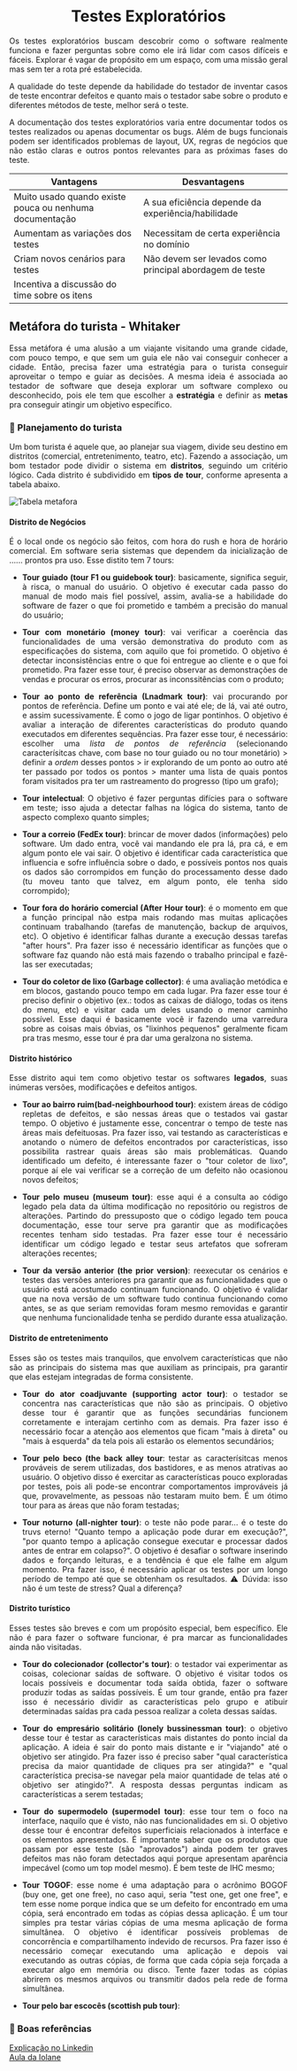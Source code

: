 # <center>Testes Exploratórios

<div align="justify">

Os testes exploratórios buscam descobrir como o software realmente funciona e fazer perguntas sobre como ele irá lidar com casos difíceis e fáceis. Explorar é vagar de propósito em um espaço, com uma missão geral mas sem ter a rota pré estabelecida.

A qualidade do teste depende da habilidade do testador de inventar casos de teste encontrar defeitos e quanto mais o testador sabe sobre o produto e diferentes métodos de teste, melhor será o teste.

A documentação dos testes exploratórios varia entre documentar todos os testes realizados ou apenas documentar os bugs. Além de bugs funcionais podem ser identificados problemas de layout, UX, regras de negócios que não estão claras e outros pontos relevantes para as próximas fases do teste.

| <center>Vantagens                                       |<center>Desvantagens |
|:--------------------------------------------------------|:--------------------|
| Muito usado quando existe pouca ou nenhuma documentação | A sua eficiência depende da experiência/habilidade|
| Aumentam as variações dos testes                        | Necessitam de certa experiência no domínio |
| Criam novos cenários para testes                        | Não devem ser levados como principal abordagem de teste |
| Incentiva a discussão do time sobre os itens            | |

## Metáfora do turista - Whitaker
Essa metáfora é uma alusão a um viajante visitando uma grande cidade, com pouco tempo, e que sem um guia ele não vai conseguir conhecer a cidade. Então, precisa fazer uma estratégia para o turista conseguir aproveitar o tempo e guiar as decisões. A mesma ideia é associada ao testador de software que deseja explorar um software complexo ou desconhecido, pois ele tem que escolher a **estratégia** e definir as **metas** pra conseguir atingir um objetivo específico.

### 📆 Planejamento do turista
Um bom turista é aquele que, ao planejar sua viagem, divide seu destino em distritos (comercial, entretenimento, teatro, etc). Fazendo a associação, um bom testador pode dividir o sistema em **distritos**, seguindo um critério lógico. Cada distrito é subdividido em **tipos de tour**, conforme apresenta a tabela abaixo.

![Tabela metafora](../_media/testes/metafora_turista.png)

#### Distrito de Negócios
É o local onde os negócio são feitos, com hora do rush e hora de horário comercial. Em software seria sistemas que dependem da inicialização de ...... prontos pra uso. Esse distito tem 7 tours:

* **Tour guiado (tour F1 ou guidebook tour)**: basicamente, significa seguir, à risca, o manual do usuário. O objetivo é executar cada passo do manual de modo mais fiel possível, assim, avalia-se a habilidade do software de fazer o que foi prometido e também a precisão do manual do usuário;

* **Tour com monetário (money tour)**: vai verificar a coerência das funcionalidades de uma versão demonstrativa do produto com as especificações do sistema, com aquilo que foi prometido. O objetivo é detectar inconsistências entre o que foi entregue ao cliente e o que foi prometido. Pra fazer esse tour, é preciso observar as demonstrações de vendas e procurar os erros, procurar as inconssitências com o produto;

* **Tour ao ponto de referência (Lnadmark tour)**: vai procurando por pontos de referência. Define um ponto e vai até ele; de lá, vai até outro, e assim sucessivamente. É como o jogo de ligar pontinhos. O objetivo é avaliar a interação de diferentes características do produto quando executados em diferentes sequências. Pra fazer esse tour, é necessário: escolher uma _lista de pontos de referência_ (selecionando caracterísitcas chave, com base no tour guiado ou no tour monetário) > definir a _ordem_ desses pontos > ir explorando de um ponto ao outro até ter passado por todos os pontos > manter uma lista de quais pontos foram visitados pra ter um rastreamento do progresso (tipo um grafo);

* **Tour intelectual**: O objetivo é fazer perguntas difícies para o software em teste; isso ajuda a detectar falhas na lógica do sistema, tanto de aspecto complexo quanto simples;

* **Tour a correio (FedEx tour)**: brincar de mover dados (informações) pelo software. Um dado entra, você vai mandando ele pra lá, pra cá, e em algum ponto ele vai sair. O objetivo é identificar cada característica que influencia e sofre influência sobre o dado, e possíveis pontos nos quais os dados são corrompidos em função do processamento desse dado (tu moveu tanto que talvez, em algum ponto, ele tenha sido corrompido);

* **Tour fora do horário comercial (After Hour tour)**: é o momento em que a função principal não estpa mais rodando mas muitas aplicações continuam trabalhando (tarefas de manutenção, backup de arquivos, etc). O objetivo é identificar falhas durante a execução dessas tarefas "after hours". Pra fazer isso é necessário identificar as funções que o software faz quando não está mais fazendo o trabalho principal e fazê-las ser executadas;

* **Tour do coletor de lixo (Garbage collector)**: é uma avaliação metódica e em blocos, gastando pouco tempo em cada lugar. Pra fazer esse tour é preciso definir o objetivo (ex.: todos as caixas de diálogo, todas os itens do menu, etc) e visitar cada um deles usando o menor caminho possível. Esse daqui é basicamente você ir fazendo uma varredura sobre as coisas mais óbvias, os "lixinhos pequenos" geralmente ficam pra tras mesmo, esse tour é pra dar uma geralzona no sistema.

#### Distrito histórico
Esse distrito aqui tem como objetivo testar os softwares **legados**, suas inúmeras versões, modificações e defeitos antigos.

* **Tour ao bairro ruim(bad-neighbourhood tour)**: existem áreas de código repletas de defeitos, e são nessas áreas que o testados vai gastar tempo. O objetivo é justamente esse, concentrar o tempo de teste nas áreas mais defeituosas. Pra fazer isso, vai testando as características e anotando o número de defeitos encontrados por características, isso possibilita rastrear quais áreas são mais problemáticas. Quando identificado um defeito, é interessante fazer o "tour coletor de lixo", porque aí ele vai verificar se a correção de um defeito não ocasionou novos defeitos;

* **Tour pelo museu (museum tour)**: esse aqui é a consulta ao código legado pela data da última modificação no repositório ou registros de alterações. Partindo do pressuposto que o código legado tem pouca documentação, esse tour serve pra garantir que as modificações recentes tenham sido testadas. Pra fazer esse tour é necessário identificar um código legado e testar seus artefatos que sofreram alterações recentes;

* **Tour da versão anterior (the prior version)**: reexecutar os cenários e testes das versões anteriores pra garantir que as funcionalidades que o usuário está acostumado continuam funcionando. O objetivo é validar que na nova versão de um software tudo continua funcionando como antes, se as que seriam removidas foram mesmo removidas e garantir que nenhuma funcionalidade tenha se perdido durante essa atualização. 

#### Distrito de entretenimento
Esses são os testes mais tranquilos, que envolvem características que não são as principais do sistema mas que auxiliam as principais, pra garantir que elas estejam integradas de forma consistente.

* **Tour do ator coadjuvante (supporting actor tour)**: o testador se concentra nas características que não são as principais. O objetivo desse tour é garantir que as funções secundárias funcionem corretamente e interajam certinho com as demais. Pra fazer isso é necessário focar a atenção aos elementos que ficam "mais à direta" ou "mais à esquerda" da tela pois ali estarão os elementos secundários;

* **Tour pelo beco (the back alley tour**: testar as caracterísitcas menos prováveis de serem utilizadas, dos bastidores, e as menos atrativas ao usuário. O objetivo disso é exercitar as características pouco exploradas por testes, pois ali pode-se encontrar comportamentos improváveis já que, provavelmente, as pessoas não testaram muito bem. É um ótimo tour para as áreas que não foram testadas;

* **Tour noturno (all-nighter tour)**: o teste não pode parar... é o teste do truvs eterno! "Quanto tempo a aplicação pode durar em execução?", "por quanto tempo a aplicação consegue executar e processar dados antes de entrar em colapso?". O objetivo é desafiar o software inserindo dados e forçando leituras, e a tendência é que ele falhe em algum momento. Pra fazer isso, é necessário aplicar os testes por um longo período de tempo até que se obtenham os resultados.
⚠️ Dúvida: isso não é um teste de stress? Qual a diferença?

#### Distrito turístico
Esses testes são breves e com um propósito especial, bem específico. Ele não é para fazer o software funcionar, é pra marcar as funcionalidades ainda não visitadas.

* **Tour do colecionador (collector's tour)**: o testador vai experimentar as coisas, colecionar saídas de software. O objetivo é visitar todos os locais possíveis e documentar toda saída obtida, fazer o software produzir todas as saídas possíveis. É um tour grande, então pra fazer isso é necessário dividir as características pelo grupo e atibuir determinadas saídas pra cada pessoa realizar a coleta dessas saídas.

* **Tour do empresário solitário (lonely bussinessman tour)**: o objetivo desse tour é testar as características mais distantes do ponto incial da aplicação. A ideia é sair do ponto mais distante e ir "viajando" até o objetivo ser atingido. Pra fazer isso é preciso saber "qual característica precisa da maior quantidade de cliques pra ser atingida?" e "qual característica precisa-se navegar pela maior quantidade de telas até o objetivo ser atingido?". A resposta dessas perguntas indicam as características a serem testadas;

* **Tour do supermodelo (supermodel tour)**: esse tour tem o foco na interface, naquilo que é visto, não nas funcionalidades em si. O objetivo desse tour é encontrar defeitos superficiais relacionados à interface e os elementos apresentados. É importante saber que os produtos que passam por esse teste (são "aprovados") ainda podem ter graves defeitos mas não foram detectados aqui porque apresentam aparência impecável (como um top model mesmo). É bem teste de IHC mesmo;

* **Tour TOGOF**: esse nome é uma adaptação para o acrônimo BOGOF (buy one, get one free), no caso aqui, seria "test one, get one free", e tem esse nome porque indica que se um defeito for encontrado em uma cópia, será encontrado em todas as cópias dessa aplicação. É um tour simples pra testar várias cópias de uma mesma aplicação de forma simultânea. O objetivo é identificar possíveis problemas de concorrência e compartilhamento indevido de recursos. Pra fazer isso é necessário começar executando uma aplicação e depois vai executando as outras cópias, de forma que cada cópia seja forçada a executar algo em memória ou disco. Tente fazer todas as cópias abrirem os mesmos arquivos ou transmitir dados pela rede de forma simultânea.

* **Tour pelo bar escocês (scottish pub tour)**: 
 




</div>

### 📌 Boas referências
[Explicação no Linkedin](https://www.linkedin.com/pulse/para-que-servem-os-testes-explorat%C3%B3rios-diego-conrado/?originalSubdomain=pt)
<br>
[Aula da Iolane](https://www.youtube.com/watch?v=9h65WEjmqTg&feature=youtu.be)